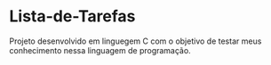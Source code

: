 # Lista-de-Tarefas
Projeto desenvolvido em linguegem C com o objetivo de testar meus conhecimento nessa linguagem de programação.
